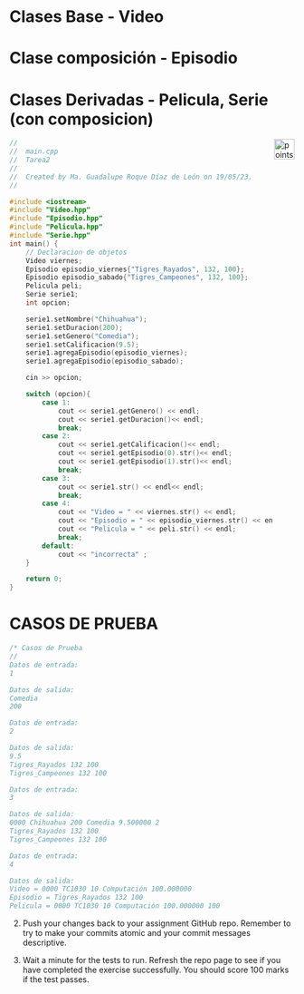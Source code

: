 # Clases Base - Video
# Clase composición - Episodio
# Clases Derivadas - Pelicula, Serie (con composicion)

<img alt="points bar" align="right" height="36" src="../../blob/status/.github/activity-icons/points-bar.svg" />


```c++
//
//  main.cpp
//  Tarea2
//
//  Created by Ma. Guadalupe Roque Díaz de León on 19/05/23.
//

#include <iostream>
#include "Video.hpp"
#include "Episodio.hpp"
#include "Pelicula.hpp"
#include "Serie.hpp"
int main() {
    // Declaracion de objetos
    Video viernes;
    Episodio episodio_viernes{"Tigres_Rayados", 132, 100};
    Episodio episodio_sabado{"Tigres_Campeones", 132, 100};
    Pelicula peli;
    Serie serie1;
    int opcion;

    serie1.setNombre("Chihuahua");
    serie1.setDuracion(200);
    serie1.setGenero("Comedia");
    serie1.setCalificacion(9.5);
    serie1.agregaEpisodio(episodio_viernes);
    serie1.agregaEpisodio(episodio_sabado);

    cin >> opcion;

    switch (opcion){
        case 1:
            cout << serie1.getGenero() << endl;
            cout << serie1.getDuracion()<< endl;
            break;
        case 2:
            cout << serie1.getCalificacion()<< endl;
            cout << serie1.getEpisodio(0).str()<< endl;
            cout << serie1.getEpisodio(1).str()<< endl;
            break;
        case 3:
            cout << serie1.str() << endl<< endl;
            break;
        case 4:
            cout << "Video = " << viernes.str() << endl;
            cout << "Episodio = " << episodio_viernes.str() << endl;
            cout << "Pelicula = " << peli.str() << endl;
            break;
        default:
            cout << "incorrecta" ;
    }

    return 0;
}


```
# CASOS DE PRUEBA
```c++
/* Casos de Prueba
//  
Datos de entrada:
1

Datos de salida:
Comedia
200

Datos de entrada:
2

Datos de salida:
9.5
Tigres_Rayados 132 100
Tigres_Campeones 132 100

Datos de entrada:
3

Datos de salida:
0000 Chihuahua 200 Comedia 9.500000 2
Tigres_Rayados 132 100
Tigres_Campeones 132 100

Datos de entrada:
4

Datos de salida:
Video = 0000 TC1030 10 Computación 100.000000
Episodio = Tigres_Rayados 132 100
Pelicula = 0000 TC1030 10 Computación 100.000000 100

```

2. Push your changes back to your assignment GitHub repo. Remember to try to make your commits atomic and your commit messages descriptive.

3. Wait a minute for the tests to run. Refresh the repo page to see if you have completed the exercise successfully.
You should score 100 marks if the test passes.
